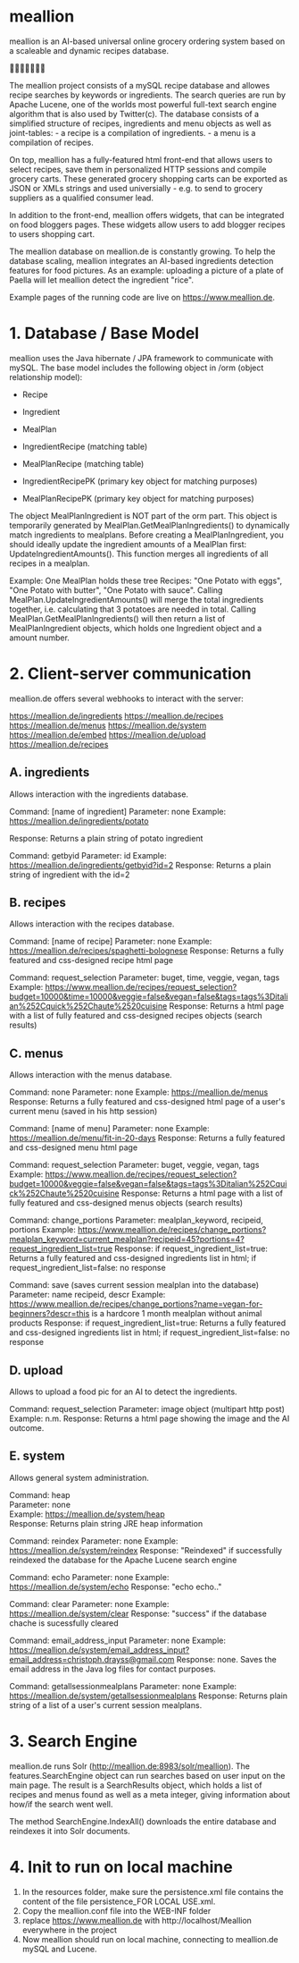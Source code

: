 # meallion

meallion is an AI-based universal online grocery ordering system based on a scaleable and dynamic recipes database.

:tomato::eggplant::corn::tangerine::pizza::spaghetti::stew:

The meallion project consists of a mySQL recipe database and allowes recipe searches by keywords or ingredients. The search queries are run by Apache Lucene, one of the worlds most powerful full-text search engine algorithm that is also used by Twitter(c).
The database consists of a simplified structure of recipes, ingredients and menu objects as well as joint-tables: - a recipe is a compilation of ingredients. - a menu is a compilation of recipes.

On top, meallion has a fully-featured html front-end that allows users to select recipes, save them in personalized HTTP sessions and compile grocery carts.
These generated grocery shopping carts can be exported as JSON or XMLs strings and used universially - e.g. to send to grocery suppliers as a qualified consumer lead. 

In addition to the front-end, meallion offers widgets, that can be integrated on food bloggers pages. These widgets allow users to add blogger recipes to users shopping cart.

The meallion database on meallion.de is constantly growing. To help the database scaling, meallion integrates an AI-based ingredients detection features for food pictures. As an example: uploading a picture of a plate of Paella will let meallion detect the ingredient "rice".

Example pages of the running code are live on https://www.meallion.de.

# 1. Database / Base Model

meallion uses the Java hibernate / JPA framework to communicate with mySQL. The base model includes the following object in /orm (object relationship model):
 
- Recipe
- Ingredient
- MealPlan
- IngredientRecipe (matching table)
- MealPlanRecipe (matching table)

- IngredientRecipePK (primary key object for matching purposes)
- MealPlanRecipePK (primary key object for matching purposes)

The object MealPlanIngredient is NOT part of the orm part. This object is temporarily generated by MealPlan.GetMealPlanIngredients() to dynamically match ingredients to mealplans.
Before creating a MealPlanIngredient, you should ideally update the ingredient amounts of a MealPlan first: UpdateIngredientAmounts(). This function merges all ingredients of all recipes in a mealplan.

Example:
One MealPlan holds these tree Recipes: "One Potato with eggs", "One Potato with butter", "One Potato with sauce".
Calling MealPlan.UpdateIngredientAmounts() will merge the total ingredients together, i.e. calculating that 3 potatoes are needed in total.
Calling MealPlan.GetMealPlanIngredients() will then return a list of MealPlanIngredient objects, which holds one Ingredient object and a amount number.

# 2. Client-server communication

meallion.de offers several webhooks to interact with the server:

https://meallion.de/ingredients
https://meallion.de/recipes
https://meallion.de/menus
https://meallion.de/system
https://meallion.de/embed
https://meallion.de/upload
https://meallion.de/recipes


## A. ingredients

Allows interaction with the ingredients database.
	
Command: [name of ingredient]
Parameter: none
Example: https://meallion.de/ingredients/potato

Response: Returns a plain string of potato ingredient

Command: getbyid
Parameter: id
Example: https://meallion.de/ingredients/getbyid?id=2
Response: Returns a plain string of ingredient with the id=2
		
	
## B. recipes

Allows interaction with the recipes database.


Command: [name of recipe]
Parameter: none
Example: https://meallion.de/recipes/spaghetti-bolognese
Response: Returns a fully featured and css-designed recipe html page

Command: request_selection
Parameter: buget, time, veggie, vegan, tags
Example: https://www.meallion.de/recipes/request_selection?budget=10000&time=10000&veggie=false&vegan=false&tags=tags%3Ditalian%252Cquick%252Chaute%2520cuisine
Response: Returns a html page with a list of fully featured and css-designed recipes objects (search results)


## C. menus

Allows interaction with the menus database.


Command: none
Parameter: none
Example: https://meallion.de/menus
Response: Returns a fully featured and css-designed html page of a user's current menu (saved in his http session)

Command: [name of menu]
Parameter: none
Example: https://meallion.de/menu/fit-in-20-days
Response: Returns a fully featured and css-designed menu html page

Command: request_selection
Parameter: buget, veggie, vegan, tags
Example: https://www.meallion.de/recipes/request_selection?budget=10000&veggie=false&vegan=false&tags=tags%3Ditalian%252Cquick%252Chaute%2520cuisine
Response: Returns a html page with a list of fully featured and css-designed menus objects (search results)

Command: change_portions
Parameter: mealplan_keyword, recipeid, portions
Example: https://www.meallion.de/recipes/change_portions?mealplan_keyword=current_mealplan?recipeid=45?portions=4?request_ingredient_list=true
Response: if request_ingredient_list=true: Returns a fully featured and css-designed ingredients list in html; if request_ingredient_list=false: no response

Command: save (saves current session mealplan into the database)
Parameter: name recipeid, descr
Example: https://www.meallion.de/recipes/change_portions?name=vegan-for-beginners?descr=this is a hardcore 1 month mealplan without animal products
Response: if request_ingredient_list=true: Returns a fully featured and css-designed ingredients list in html; if request_ingredient_list=false: no response

	
## D. upload

Allows to upload a food pic for an AI to detect the ingredients.

Command: request_selection
Parameter: image object (multipart http post)
Example: n.m.
Response: Returns a html page showing the image and the AI outcome.

## E. system

Allows general system administration.
	
	
Command: heap  
Parameter: none  
Example: https://meallion.de/system/heap  
Response: Returns plain string JRE heap information  
	
Command: reindex
Parameter: none
Example: https://meallion.de/system/reindex
Response: "Reindexed" if successfully reindexed the database for the Apache Lucene search engine

Command: echo
Parameter: none
Example: https://meallion.de/system/echo
Response: "echo echo.."

Command: clear
Parameter: none
Example: https://meallion.de/system/clear
Response: "success" if the database chache is sucessfully cleared

Command: email_address_input
Parameter: none
Example: https://meallion.de/system/email_address_input?email_address=christoph.drayss@gmail.com
Response: none. Saves the email address in the Java log files for contact purposes.

Command: getallsessionmealplans
Parameter: none
Example: https://meallion.de/system/getallsessionmealplans
Response: Returns plain string of a list of a user's current session mealplans.

# 3. Search Engine

meallion.de runs Solr (http://meallion.de:8983/solr/meallion). 
The features.SearchEngine object can run searches based on user input on the main page. The result is a SearchResults object, which holds a list of recipes and menus found as well as a meta integer, giving information about how/if the search went well.

The method SearchEngine.IndexAll() downloads the entire database and reindexes it into Solr documents.

# 4. Init to run on local machine

1. In the resources folder, make sure the persistence.xml file contains the content of the file persistence_FOR LOCAL USE.xml.
2. Copy the meallion.conf file into the WEB-INF folder
3. replace https://www.meallion.de with http://localhost/Meallion everywhere in the project
3. Now meallion should run on local machine, connecting to meallion.de mySQL and Lucene.

